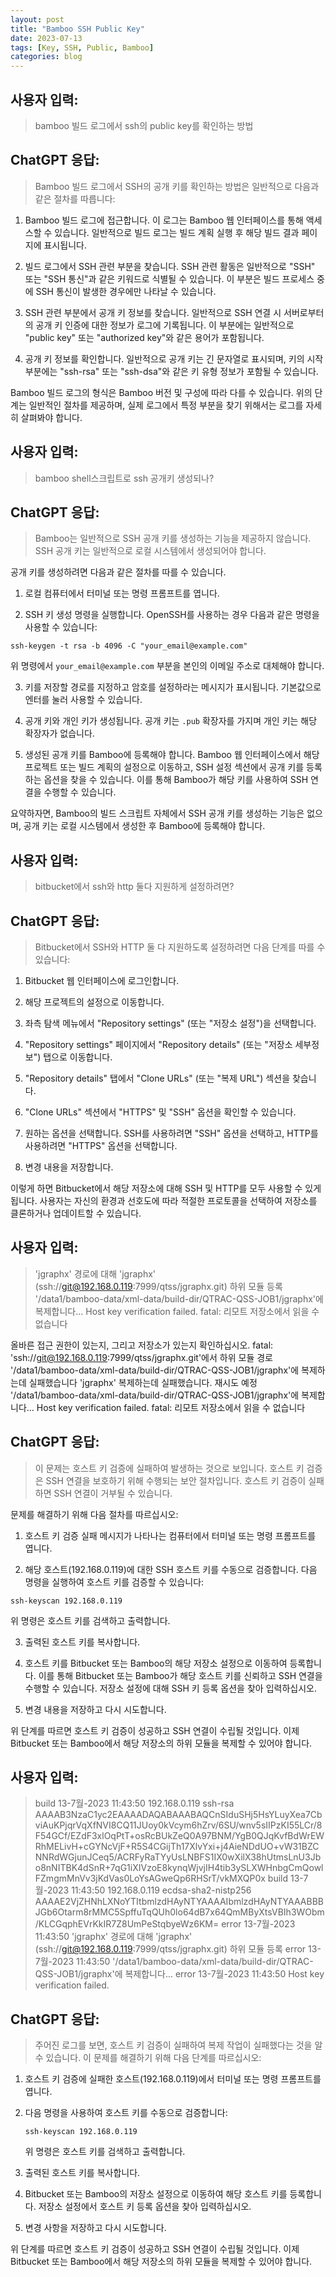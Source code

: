```yaml
---
layout: post
title: "Bamboo SSH Public Key"
date: 2023-07-13
tags: [Key, SSH, Public, Bamboo]
categories: blog
---
```


## 사용자 입력:
> bamboo 빌드 로그에서 ssh의  public key를 확인하는 방법

## ChatGPT 응답:
> Bamboo 빌드 로그에서 SSH의 공개 키를 확인하는 방법은 일반적으로 다음과 같은 절차를 따릅니다:

1. Bamboo 빌드 로그에 접근합니다. 이 로그는 Bamboo 웹 인터페이스를 통해 액세스할 수 있습니다. 일반적으로 빌드 로그는 빌드 계획 실행 후 해당 빌드 결과 페이지에 표시됩니다.

2. 빌드 로그에서 SSH 관련 부분을 찾습니다. SSH 관련 활동은 일반적으로 "SSH" 또는 "SSH 통신"과 같은 키워드로 식별될 수 있습니다. 이 부분은 빌드 프로세스 중에 SSH 통신이 발생한 경우에만 나타날 수 있습니다.

3. SSH 관련 부분에서 공개 키 정보를 찾습니다. 일반적으로 SSH 연결 시 서버로부터의 공개 키 인증에 대한 정보가 로그에 기록됩니다. 이 부분에는 일반적으로 "public key" 또는 "authorized key"와 같은 용어가 포함됩니다.

4. 공개 키 정보를 확인합니다. 일반적으로 공개 키는 긴 문자열로 표시되며, 키의 시작 부분에는 "ssh-rsa" 또는 "ssh-dsa"와 같은 키 유형 정보가 포함될 수 있습니다.

Bamboo 빌드 로그의 형식은 Bamboo 버전 및 구성에 따라 다를 수 있습니다. 위의 단계는 일반적인 절차를 제공하며, 실제 로그에서 특정 부분을 찾기 위해서는 로그를 자세히 살펴봐야 합니다.

## 사용자 입력:
> bamboo shell스크립트로 ssh 공개키 생성되나?

## ChatGPT 응답:
> Bamboo는 일반적으로 SSH 공개 키를 생성하는 기능을 제공하지 않습니다. SSH 공개 키는 일반적으로 로컬 시스템에서 생성되어야 합니다.

공개 키를 생성하려면 다음과 같은 절차를 따를 수 있습니다.

1. 로컬 컴퓨터에서 터미널 또는 명령 프롬프트를 엽니다.

2. SSH 키 생성 명령을 실행합니다. OpenSSH를 사용하는 경우 다음과 같은 명령을 사용할 수 있습니다:

```
ssh-keygen -t rsa -b 4096 -C "your_email@example.com"
```

위 명령에서 `your_email@example.com` 부분을 본인의 이메일 주소로 대체해야 합니다.

3. 키를 저장할 경로를 지정하고 암호를 설정하라는 메시지가 표시됩니다. 기본값으로 엔터를 눌러 사용할 수 있습니다.

4. 공개 키와 개인 키가 생성됩니다. 공개 키는 `.pub` 확장자를 가지며 개인 키는 해당 확장자가 없습니다.

5. 생성된 공개 키를 Bamboo에 등록해야 합니다. Bamboo 웹 인터페이스에서 해당 프로젝트 또는 빌드 계획의 설정으로 이동하고, SSH 설정 섹션에서 공개 키를 등록하는 옵션을 찾을 수 있습니다. 이를 통해 Bamboo가 해당 키를 사용하여 SSH 연결을 수행할 수 있습니다.

요약하자면, Bamboo의 빌드 스크립트 자체에서 SSH 공개 키를 생성하는 기능은 없으며, 공개 키는 로컬 시스템에서 생성한 후 Bamboo에 등록해야 합니다.

## 사용자 입력:
> bitbucket에서 ssh와 http 둘다 지원하게 설정하려면?

## ChatGPT 응답:
> Bitbucket에서 SSH와 HTTP 둘 다 지원하도록 설정하려면 다음 단계를 따를 수 있습니다:

1. Bitbucket 웹 인터페이스에 로그인합니다.

2. 해당 프로젝트의 설정으로 이동합니다.

3. 좌측 탐색 메뉴에서 "Repository settings" (또는 "저장소 설정")을 선택합니다.

4. "Repository settings" 페이지에서 "Repository details" (또는 "저장소 세부정보") 탭으로 이동합니다.

5. "Repository details" 탭에서 "Clone URLs" (또는 "복제 URL") 섹션을 찾습니다.

6. "Clone URLs" 섹션에서 "HTTPS" 및 "SSH" 옵션을 확인할 수 있습니다.

7. 원하는 옵션을 선택합니다. SSH를 사용하려면 "SSH" 옵션을 선택하고, HTTP를 사용하려면 "HTTPS" 옵션을 선택합니다.

8. 변경 내용을 저장합니다.

이렇게 하면 Bitbucket에서 해당 저장소에 대해 SSH 및 HTTP를 모두 사용할 수 있게 됩니다. 사용자는 자신의 환경과 선호도에 따라 적절한 프로토콜을 선택하여 저장소를 클론하거나 업데이트할 수 있습니다.

## 사용자 입력:
> 'jgraphx' 경로에 대해 'jgraphx' (ssh://git@192.168.0.119:7999/qtss/jgraphx.git) 하위 모듈 등록
'/data1/bamboo-data/xml-data/build-dir/QTRAC-QSS-JOB1/jgraphx'에 복제합니다...
Host key verification failed.
fatal: 리모트 저장소에서 읽을 수 없습니다

올바른 접근 권한이 있는지, 그리고 저장소가 있는지
확인하십시오.
fatal: 'ssh://git@192.168.0.119:7999/qtss/jgraphx.git'에서 하위 모듈 경로 '/data1/bamboo-data/xml-data/build-dir/QTRAC-QSS-JOB1/jgraphx'에 복제하는데 실패했습니다
'jgraphx' 복제하는데 실패했습니다. 재시도 예정
'/data1/bamboo-data/xml-data/build-dir/QTRAC-QSS-JOB1/jgraphx'에 복제합니다...
Host key verification failed.
fatal: 리모트 저장소에서 읽을 수 없습니다

## ChatGPT 응답:
> 이 문제는 호스트 키 검증에 실패하여 발생하는 것으로 보입니다. 호스트 키 검증은 SSH 연결을 보호하기 위해 수행되는 보안 절차입니다. 호스트 키 검증이 실패하면 SSH 연결이 거부될 수 있습니다.

문제를 해결하기 위해 다음 절차를 따르십시오:

1. 호스트 키 검증 실패 메시지가 나타나는 컴퓨터에서 터미널 또는 명령 프롬프트를 엽니다.

2. 해당 호스트(192.168.0.119)에 대한 SSH 호스트 키를 수동으로 검증합니다. 다음 명령을 실행하여 호스트 키를 검증할 수 있습니다:

```
ssh-keyscan 192.168.0.119
```

위 명령은 호스트 키를 검색하고 출력합니다.

3. 출력된 호스트 키를 복사합니다.

4. 호스트 키를 Bitbucket 또는 Bamboo의 해당 저장소 설정으로 이동하여 등록합니다. 이를 통해 Bitbucket 또는 Bamboo가 해당 호스트 키를 신뢰하고 SSH 연결을 수행할 수 있습니다. 저장소 설정에 대해 SSH 키 등록 옵션을 찾아 입력하십시오.

5. 변경 내용을 저장하고 다시 시도합니다.

위 단계를 따르면 호스트 키 검증이 성공하고 SSH 연결이 수립될 것입니다. 이제 Bitbucket 또는 Bamboo에서 해당 저장소의 하위 모듈을 복제할 수 있어야 합니다.

## 사용자 입력:
> build	13-7월-2023 11:43:50	192.168.0.119 ssh-rsa AAAAB3NzaC1yc2EAAAADAQABAAABAQCnSIduSHj5HsYLuyXea7CbviAuKPjqrVqXfNVI8CQ11JUoy0kVcym6hZrv/6SU/wnv5sIIPzKI55LCr/8F54GCf/EZdF3xlOqPtT+osRcBUkZeQ0A97BNM/YgB0QJqKvfBdWrEWRhMELivH+cGYNcVjF+R5S4CGijTh17XlvYxi+j4AieNDdUO+vW31BZCNNRdWGjunJCeq5/ACRFyRaTYyUsLNBFS1IX0wXilX38hUtmsLnU3Jbo8nNITBK4dSnR+7qG1iXIVzoE8kynqWjvjIH4tib3ySLXWHnbgCmQowlFZmgmMnVv3jKdVas0LoYsAGweQp6RHSrT/vkMXQP0x
build	13-7월-2023 11:43:50	192.168.0.119 ecdsa-sha2-nistp256 AAAAE2VjZHNhLXNoYTItbmlzdHAyNTYAAAAIbmlzdHAyNTYAAABBBJGb6Otarm8rMMC5SpffuTqQUh0lo64dB7x64QmMByXtsVBIh3WObm/KLCGqphEVrKkIR7Z8UmPeStqbyeWz6KM=
error	13-7월-2023 11:43:50	'jgraphx' 경로에 대해 'jgraphx' (ssh://git@192.168.0.119:7999/qtss/jgraphx.git) 하위 모듈 등록
error	13-7월-2023 11:43:50	'/data1/bamboo-data/xml-data/build-dir/QTRAC-QSS-JOB1/jgraphx'에 복제합니다...
error	13-7월-2023 11:43:50	Host key verification failed.

## ChatGPT 응답:
> 주어진 로그를 보면, 호스트 키 검증이 실패하여 복제 작업이 실패했다는 것을 알 수 있습니다. 이 문제를 해결하기 위해 다음 단계를 따르십시오:

1. 호스트 키 검증에 실패한 호스트(192.168.0.119)에서 터미널 또는 명령 프롬프트를 엽니다.

2. 다음 명령을 사용하여 호스트 키를 수동으로 검증합니다:

   ```
   ssh-keyscan 192.168.0.119
   ```

   위 명령은 호스트 키를 검색하고 출력합니다.

3. 출력된 호스트 키를 복사합니다.

4. Bitbucket 또는 Bamboo의 저장소 설정으로 이동하여 해당 호스트 키를 등록합니다. 저장소 설정에서 호스트 키 등록 옵션을 찾아 입력하십시오.

5. 변경 사항을 저장하고 다시 시도합니다.

위 단계를 따르면 호스트 키 검증이 성공하고 SSH 연결이 수립될 것입니다. 이제 Bitbucket 또는 Bamboo에서 해당 저장소의 하위 모듈을 복제할 수 있어야 합니다.

